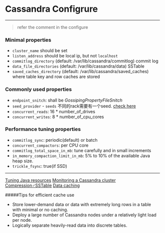 Cassandra Configrure
===
---
> refer the comment in the configure

### Minimal properties 
- `cluster_name` should be set
- `listen_address` should be local ip, but not `localhost`
- `commitlog_directory` (default: /var/lib/cassandra/commitlog) commit log
- `data_file_directories` (default: /var/lib/cassandra/data) SSTable
- `saved_caches_directory` (default: /var/lib/cassandra/saved_caches) where table key and row caches are stored

### Commonly used properties
- `endpoint_snitch`: shall be *GossipingPropertyFileSnitch*
- `seed_provider` - `seeds` 不同的rack需要有一个seed. [check here](http://www.datastax.com/documentation/cassandra/2.0/cassandra/initialize/initializeMultipleDS.html)
- `concurrent_reads`: 16 * number_of_drives
- `concurrent_writes`: 8 * number_of_cpu_cores

### Performance tuning properties
- `commitlog_sync`: periodic(default) or batch
- `concurrent_compactors`: per CPU core
- `commitlog_total_space_in_mb`: tune carefully and in small increments
- `in_memory_compaction_limit_in_mb`: 5% to 10% of the available Java heap size.
- `trickle_fsync`: true(if SSD)

---
[Tuning Java resources](http://www.datastax.com/documentation/cassandra/2.0/cassandra/operations/ops_tune_jvm_c.html)
[Monitoring a Cassandra cluster](http://www.datastax.com/documentation/cassandra/2.0/cassandra/operations/ops_monitoring_c.html)
[Compression♂SSTable](http://www.datastax.com/documentation/cassandra/2.0/cassandra/operations/ops_config_compress_t.html)
[Data caching](http://www.datastax.com/documentation/cassandra/2.0/cassandra/operations/opsDataCachingTOC.html)

#####Tips for efficient cache use
- Store lower-demand data or data with extremely long rows in a table with minimal or no caching.
- Deploy a large number of Cassandra nodes under a relatively light load per node.
- Logically separate heavily-read data into discrete tables.
